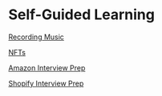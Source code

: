 # Self-Guided Learning

[Recording Music](Recording%20Music%20394dd5c627d848d497ca9644900c32c5.md)

[NFTs](NFTs%20673ad2af27d84712a724a2fd854769ad.md)

[Amazon Interview Prep](Self-Guided%20Learning%20245685f85a6544478f404a79b177b09b/Amazon%20Interview%20Prep%20cb7f48a73d104a4bac7286a543e29c06.md)

[Shopify Interview Prep](Self-Guided%20Learning%20245685f85a6544478f404a79b177b09b/Shopify%20Interview%20Prep%20656a9661d0934d509724563ab3cf3808.md)